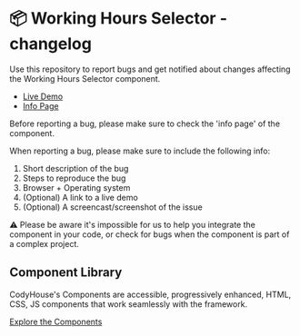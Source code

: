 # 📦 Working Hours Selector - changelog

Use this repository to report bugs and get notified about changes affecting the Working Hours Selector component.

- [Live Demo](https://codyhouse.co/ds/components/app/working-hours-selector)
- [Info Page](https://codyhouse.co/ds/components/info/working-hours-selector)

Before reporting a bug, please make sure to check the 'info page' of the component. 

When reporting a bug, please make sure to include the following info:

1. Short description of the bug
2. Steps to reproduce the bug
3. Browser + Operating system
4. (Optional) A link to a live demo
5. (Optional) A screencast/screenshot of the issue

⚠️ Please be aware it's impossible for us to help you integrate the component in your code, or check for bugs when the component is part of a complex project.

## Component Library

CodyHouse's Components are accessible, progressively enhanced, HTML, CSS, JS components that work seamlessly with the framework.

[Explore the Components](https://codyhouse.co/ds/components)
